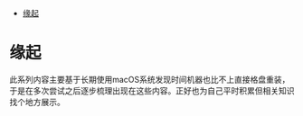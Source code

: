 <!--ts-->
* [缘起](#缘起)

<!-- Created by https://github.com/ekalinin/github-markdown-toc -->
<!-- Added by: runner, at: Sat Jul 16 16:26:39 UTC 2022 -->

<!--te-->
# 缘起

此系列内容主要基于长期使用macOS系统发现时间机器也比不上直接格盘重装，于是在多次尝试之后逐步梳理出现在这些内容。正好也为自己平时积累但相关知识找个地方展示。